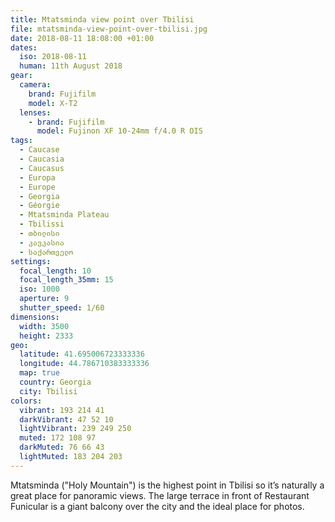 ```yaml
---
title: Mtatsminda view point over Tbilisi
file: mtatsminda-view-point-over-tbilisi.jpg
date: 2018-08-11 18:08:00 +01:00
dates:
  iso: 2018-08-11
  human: 11th August 2018
gear:
  camera:
    brand: Fujifilm
    model: X-T2
  lenses:
    - brand: Fujifilm
      model: Fujinon XF 10-24mm f/4.0 R OIS
tags:
  - Caucase
  - Caucasia
  - Caucasus
  - Europa
  - Europe
  - Georgia
  - Géorgie
  - Mtatsminda Plateau
  - Tbilissi
  - თბილისი
  - კავკასია
  - საქართველო
settings:
  focal_length: 10
  focal_length_35mm: 15
  iso: 1000
  aperture: 9
  shutter_speed: 1/60
dimensions:
  width: 3500
  height: 2333
geo:
  latitude: 41.695006723333336
  longitude: 44.786710383333336
  map: true
  country: Georgia
  city: Tbilisi
colors:
  vibrant: 193 214 41
  darkVibrant: 47 52 10
  lightVibrant: 239 249 250
  muted: 172 108 97
  darkMuted: 76 66 43
  lightMuted: 183 204 203
---
```


Mtatsminda ("Holy Mountain") is the highest point in Tbilisi so it’s naturally a great place for panoramic views. The large terrace in front of Restaurant Funicular is a giant balcony over the city and the ideal place for photos.
